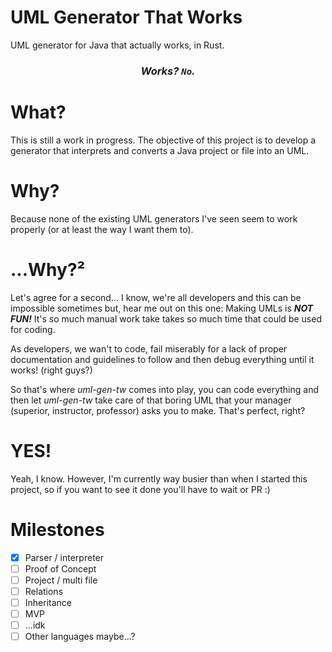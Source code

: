 ﻿# UML Generator That Works
UML generator for Java that actually works, in Rust. 

<div align="center">
  
### ***Works? `No`.***

</div>

# What?

This is still a work in progress. The objective of this project is to develop a generator that interprets and converts a Java project or file into an UML.

# Why?

Because none of the existing UML generators I've seen seem to work properly (or at least the way I want them to).

# ...Why?²

Let's agree for a second... I know, we're all developers and this can be impossible sometimes but, hear me out on this one: Making UMLs is ***NOT FUN!*** It's so much manual work take takes so much time that could be used for coding.  

As developers, we wan't to code, fail miserably for a lack of proper documentation and guidelines to follow and then debug everything until it works! (right guys?)  

So that's where *uml-gen-tw* comes into play, you can code everything and then let *uml-gen-tw* take care of that boring UML that your manager (superior, instructor, professor) asks you to make. That's perfect, right?

# YES!

Yeah, I know. However, I'm currently way busier than when I started this project, so if you want to see it done you'll have to wait or PR :)

# Milestones

- [x] Parser / interpreter
- [ ] Proof of Concept
- [ ] Project / multi file
- [ ] Relations
- [ ] Inheritance
- [ ] MVP
- [ ] ...idk
- [ ] Other languages maybe...?

